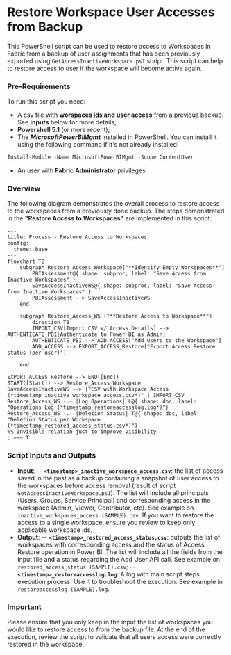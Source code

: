 # Restore Workspace User Accesses from Backup 
This PowerShell script can be used to restore access to Workspaces in Fabric from a backup of user assignments that has been previously exported using `GetAccessInactiveWorkspace.ps1` script. This script can help to restore access to user if the workspace will become active again.

### Pre-Requirements
To run this script you need: 
- A csv file with **worspaces ids and user access** from a previous backup. See **inputs** below for more details;
- **Powershell 5.1** (or more recent);
- The **_MicrosoftPowerBIMgmt_** installed in PowerShell. You can install it using the following command if it's not already installed:
 ```powershell
 Install-Module -Name MicrosoftPowerBIMgmt -Scope CurrentUser
 ```
- An user with **Fabric Administrator** privileges.

### Overview
The following diagram demonstrates the overall process to restore access to the workspaces from a previously done backup. The steps demonstrated in the **"Restore Access to Workspaces"** are implemented in this script:

```mermaid
---
title: Process - Restore Access to Workspaces
config:
  theme: base
---
flowchart TB 
    subgraph Restore_Access_Workspace["**Identify Empty Workspaces**"]
        PBIAssessment@{ shape: subproc, label: "Save Access from Inactive Workspaces" }
        SaveAccessInactiveWS@{ shape: subproc, label: "Save Access from Inactive Workspaces" }
        PBIAssessment --> SaveAccessInactiveWS
    end
    
    subgraph Restore_Access_WS ["**Restore Access to Workspace**"]
        direction TB
        IMPORT_CSV[Import CSV w/ Access Details] --> AUTHENTICATE_PBI[Authenticate to Power BI as Admin]
        AUTHENTICATE_PBI --> ADD_ACCESS["Add Users to the Workspace"]
        ADD_ACCESS --> EXPORT_ACCESS_Restore["Export Access Restore status (per user)"]
        
    end

EXPORT_ACCESS_Restore --> END([End])
START([Start]) --> Restore_Access_Workspace
SaveAccessInactiveWS --> |"CSV with Workspace Access (*timestamp_inactive_workspace_access.csv*)" | IMPORT_CSV
Restore_Access_WS -.- |Log Operations| L@{ shape: doc, label: "Operations Log (*timestamp_restoreaccesslog.log*)"}
Restore_Access_WS -.- |Deletion Status| T@{ shape: doc, label: "Deletion Status per Workspace (*timestamp_restored_access_status.csv*)"}
%% Invisible relation just to improve visibility
L ~~~ T
```

### Script Inputs and Outputs
- **Input**: 
-- **`<timestamp>_inactive_workspace_access.csv`**: the list of access saved in the past as a backup containing a snapshot of user access to the workspaces before access removal (result of script `GetAccessInactiveWorkspace.ps1`). The list will include all principals (Users, Groups, Service Principal) and corresponding access in the workspace (Admin, Viewer, Contributor, etc). See example on `inactive_workspaces_access (SAMPLE).csv`. If you want to restore the access to a single workspace, ensure you review to keep only applicable workspace ids.
- **Output**:
-- **`<timestamp>_restored_access_status.csv`**: outputs the list of workspaces with corresponding access and the status of Access Restore operation in Power BI. The list will include all the fields from the input file and a status regarding the Add User API call. See example on `restored_access_status (SAMPLE).csv`;
-- **`<timestamp>_restoreaccesslog.log`**: A log with main script steps execution process. Use it to troubleshoot the execution. See example in `restoreaccesslog (SAMPLE).log`.   


### Important
Please ensure that you only keep in the input the list of workspaces you would like to restore access to from the backup file. At the end of the execution, review the script to validate that all users access were correctly restored in the workspace. 